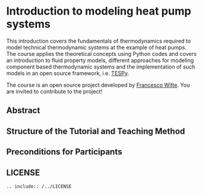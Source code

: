 # Introduction to modeling heat pump systems

This introduction covers the fundamentals of thermodynamics required to model
technical thermodynamic systems at the example of heat pumps. The course applies
the theoretical concepts using Python codes and covers an introduction to
fluid property models, different approaches for modeling component based
thermodynamic systems and the implementation of such models in an open source
framework, i.e. [TESPy](https://tespy.readthedocs.io).

The course is an open source project developed by
[Francesco Witte](https://github.com/fwitte). You are invited to contribute to
the project!

## Abstract



## Structure of the Tutorial and Teaching Method



## Preconditions for Participants



## LICENSE

```{eval-rst}
.. include:: /../LICENSE
```
